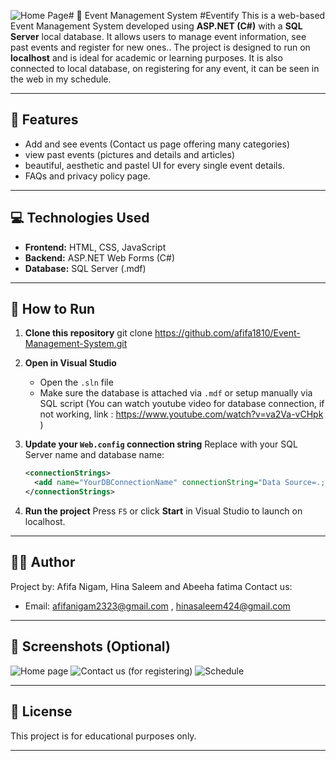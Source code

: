 ![Home Page](https://github.com/user-attachments/assets/d5542d36-d7f4-4838-a284-c92b3f61a13b)# 
🎉 Event Management System
#Eventify
This is a web-based Event Management System developed using **ASP.NET (C#)** with a **SQL Server** local database. It allows users to manage event information, see past events and register for new ones.. The project is designed to run on **localhost** and is ideal for academic or learning purposes. It is also connected to local database, on registering for any event, it can be seen in the web in my schedule.

---

## 📌 Features

- Add and see events (Contact us page offering many categories)
- view past events (pictures and details and articles)
- beautiful, aesthetic and pastel UI for every single event details.
- FAQs and privacy policy page.

---

## 💻 Technologies Used

- **Frontend:** HTML, CSS, JavaScript
- **Backend:** ASP.NET Web Forms (C#)
- **Database:** SQL Server (.mdf)

---

## 🚀 How to Run

1. **Clone this repository**
   git clone https://github.com/afifa1810/Event-Management-System.git
3. **Open in Visual Studio**
   * Open the `.sln` file
   * Make sure the database is attached via `.mdf` or setup manually via SQL script (You can watch youtube video for database connection, if not working, link : https://www.youtube.com/watch?v=va2Va-vCHpk )

4. **Update your `Web.config` connection string**
   Replace with your SQL Server name and database name:

   ```xml
   <connectionStrings>
     <add name="YourDBConnectionName" connectionString="Data Source=.;Initial Catalog=YourDB;Integrated Security=True" providerName="System.Data.SqlClient"/>
   </connectionStrings>
   ```

5. **Run the project**
   Press `F5` or click **Start** in Visual Studio to launch on localhost.

---

## 🧑‍💻 Author

Project by: Afifa Nigam, Hina Saleem and Abeeha fatima
Contact us:
- Email: afifanigam2323@gmail.com , hinasaleem424@gmail.com

---

## 📸 Screenshots (Optional)

![Home page](https://github.com/user-attachments/assets/17d0fbcf-31f1-4d06-81dd-c688957dfbc0)
![Contact us (for registering)](https://github.com/user-attachments/assets/f44378a7-c99f-42ff-a752-82c1ecade549)
![Schedule](https://github.com/user-attachments/assets/61d4c241-5d16-4ccb-8ea9-d35a223d1420)


---

## 📃 License

This project is for educational purposes only. 

---
```
